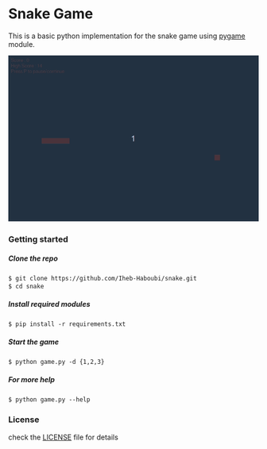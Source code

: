 # Snake Game

This is a basic python implementation for the snake game using [pygame](https://github.com/pygame/pygame) module.

![test](img/snake.gif)

### Getting started

##### Clone the repo

```
$ git clone https://github.com/Iheb-Haboubi/snake.git
$ cd snake
```

##### Install required modules

```
$ pip install -r requirements.txt
```

##### Start the game

```
$ python game.py -d {1,2,3}
```

##### For more help

```
$ python game.py --help
```

### License

check the [LICENSE](LICENSE) file for details
